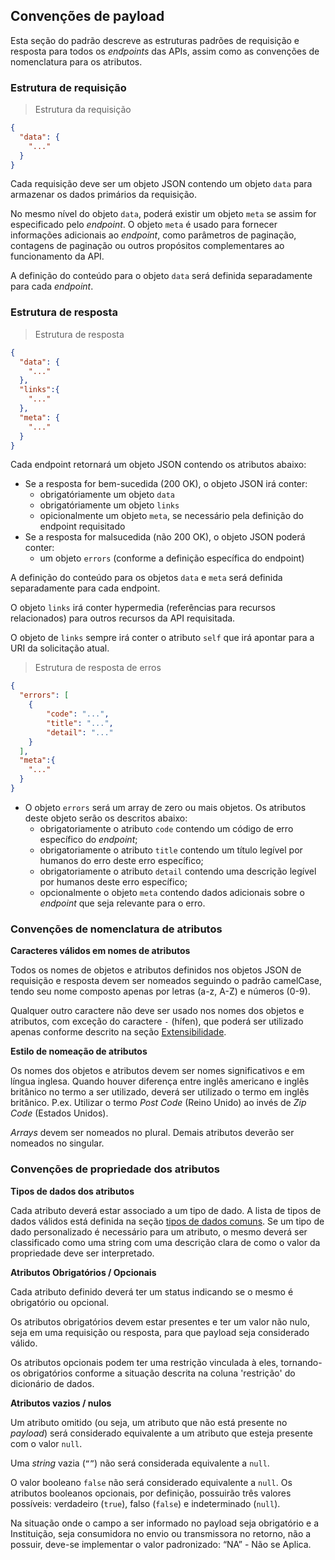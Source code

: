 ## Convenções de payload 

Esta seção do padrão descreve as estruturas padrões de requisição e resposta para todos os *endpoints* das APIs, assim como as convenções de nomenclatura para os atributos.

### Estrutura de requisição

> Estrutura da requisição

```json
{
  "data": {
    "..."
  }
}
```
Cada requisição deve ser um objeto JSON contendo um objeto `data` para armazenar os dados primários da requisição.

No mesmo nível do objeto `data`, poderá existir um objeto `meta` se assim for especificado pelo *endpoint*.
O objeto `meta`  é usado para fornecer informações adicionais ao *endpoint*, como parâmetros de paginação, contagens de paginação ou outros propósitos complementares ao funcionamento da API.

A definição do conteúdo para o objeto `data` será definida separadamente para cada *endpoint*.

### Estrutura de resposta

> Estrutura de resposta

```json
{
  "data": {
    "..."
  },
  "links":{
    "..."
  },
  "meta": {
    "..."
  }
}
```
Cada endpoint retornará um objeto JSON contendo os atributos abaixo:

* Se a resposta for bem-sucedida (200 OK), o objeto JSON irá conter:
    - obrigatóriamente um objeto `data`
    - obrigatóriamente um objeto `links`
    - opicionalmente um objeto `meta`, se necessário pela definição do endpoint requisitado
* Se a resposta for malsucedida (não 200 OK), o objeto JSON poderá conter:
    - um objeto `errors` (conforme a definição específica do endpoint)
    
A definição do conteúdo para os objetos `data` e `meta` será definida separadamente para cada endpoint.

O objeto `links` irá conter hypermedia (referências para recursos relacionados) para outros recursos da API requisitada.

O objeto de `links` sempre irá conter o atributo `self` que irá apontar para a URI da solicitação atual.


> Estrutura de resposta de erros

```json
{
  "errors": [
    {
        "code": "...",
        "title": "...",
        "detail": "..."
    }
  ],
  "meta":{
    "..."
  }
}
```

* O objeto `errors` será um array de zero ou mais objetos. Os atributos deste objeto serão os descritos abaixo:
    - obrigatoriamente o atributo `code` contendo um código de erro específico do *endpoint*;
    - obrigatoriamente o atributo `title` contendo um título legível por humanos do erro deste erro específico;
    - obrigatoriamente o atributo `detail` contendo uma descrição legível por humanos deste erro específico;
    - opcionalmente o objeto `meta` contendo dados adicionais sobre o *endpoint* que seja relevante para o erro.

### Convenções de nomenclatura de atributos

<b>Caracteres válidos em nomes de atributos</b>

Todos os nomes de objetos e atributos definidos nos objetos JSON de requisição e resposta devem ser nomeados seguindo o padrão camelCase, tendo seu nome composto apenas por letras (a-z, A-Z) e números (0-9).

Qualquer outro caractere não deve ser usado nos nomes dos objetos e atributos, com exceção do caractere `-` (hífen), que poderá ser utilizado apenas conforme descrito na seção [Extensibilidade](#introducao-extensibilidade).

<b>Estilo de nomeação de atributos</b>

Os nomes dos objetos e atributos devem ser nomes significativos e em língua inglesa. Quando houver diferença entre inglês americano e inglês britânico no termo a ser utilizado, deverá ser utilizado o termo em inglês britânico.
P.ex. Utilizar o termo *Post Code* (Reino Unido) ao invés de *Zip Code* (Estados Unidos).

*Arrays* devem ser nomeados no plural. Demais atributos deverão ser nomeados no singular.

### Convenções de propriedade dos atributos

<b>Tipos de dados dos atributos</b>

Cada atributo deverá estar associado a um tipo de dado. A lista de tipos de dados válidos está definida na seção [tipos de dados comuns](#introducao-tipos-de-dados-comuns). Se um tipo de dado personalizado é necessário para um atributo, o mesmo deverá ser classificado como uma string com uma descrição clara de como o valor da propriedade deve ser interpretado.

<b>Atributos Obrigatórios / Opcionais</b>

Cada atributo definido deverá ter um status indicando se o mesmo é obrigatório ou opcional.

Os atributos obrigatórios devem estar presentes e ter um valor não nulo, seja em uma requisição ou resposta, para que payload seja considerado válido.

Os atributos opcionais podem ter uma restrição vinculada à eles, tornando-os obrigatórios conforme a situação descrita na coluna 'restrição' do dicionário de dados.

<b>Atributos vazios / nulos</b>

Um atributo omitido (ou seja, um atributo que não está presente no *payload*) será considerado equivalente a um atributo que esteja presente com o valor `null`.

Uma *string* vazia (`“”`) não será considerada equivalente a `null`.

O valor booleano `false` não será considerado equivalente a `null`. Os atributos booleanos opcionais, por definição, possuirão três valores possíveis: verdadeiro (`true`), falso (`false`) e indeterminado (`null`).

Na situação onde o campo a ser informado no payload seja obrigatório e a Instituição, seja consumidora no envio ou transmissora no retorno, não a possuir, deve-se implementar o valor padronizado: “NA” - Não se Aplica.